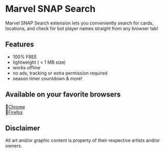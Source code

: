 # Marvel SNAP Search

Marvel SNAP Search extension lets you conveniently search for cards, locations, and check for bot player names straight from any browser tab!

## Features

- 100% FREE
- lightweight ( < 1 MB size)
- works offline
- no ads, tracking or extra permission required
- season timer countdown & more!

## Available on your favorite browsers
🔹[Chrome](https://chromewebstore.google.com/u/1/detail/marvel-snap-search/ffhehbmccpiccnhgndldnfccddbefgjd)\
🔸[Firefox](https://addons.mozilla.org/en-US/firefox/addon/marvel-snap-search/)

## Disclaimer
All art and/or graphic content is property of their respective artists and/or owners.